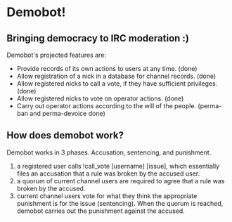 # Demobot!
## Bringing democracy to IRC moderation :)

Demobot's projected features are:

* Provide records of its own actions to users at any time. (done)
* Allow registration of a nick in a database for channel records. (done)
* Allow registered nicks to call a vote, if they have sufficient privileges. (done)
* Allow registered nicks to vote on operator actions. (done)
* Carry out operator actions according to the will of the people. (perma-ban and perma-devoice done)

## How does demobot work?
Demobot works in 3 phases. Accusation, sentencing, and punishment.

1. a registered user calls !call_vote [username] [issue], which essentially files an accusation that a rule was broken by the accused user.
2. a quorum of current channel users are required to agree that a rule was broken by the accused.
3. current channel users vote for what they think the appropriate punishment is for the issue (sentencing). When the quorum is reached, demobot carries out the punishment against the accused. 
